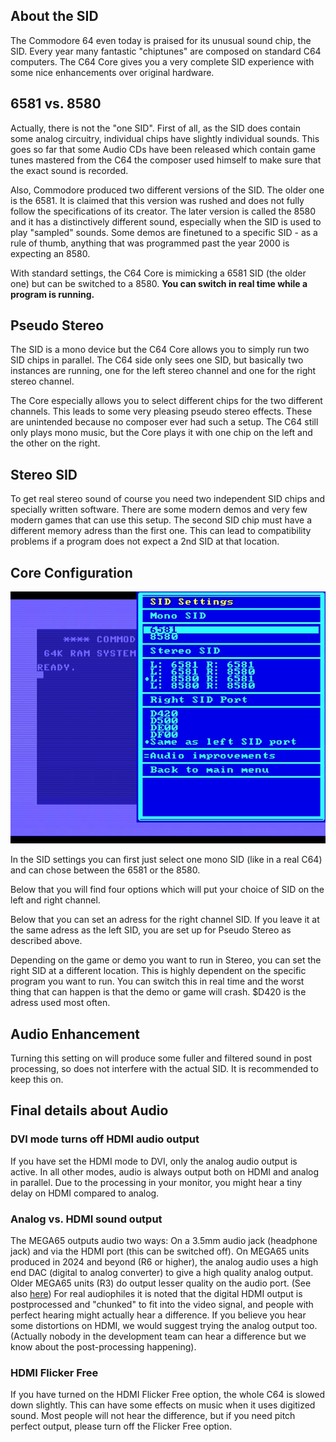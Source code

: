 ## About the SID
The Commodore 64 even today is praised for its unusual sound chip, the SID. Every year many fantastic "chiptunes" are composed on standard C64 computers. The C64 Core gives you a very complete SID experience with some nice enhancements over original hardware.

## 6581 vs. 8580
Actually, there is not the "one SID". First of all, as the SID does contain some analog circuitry, individual chips have slightly individual sounds. This goes so far that some Audio CDs have been released which contain game tunes mastered from the C64 the composer used himself to make sure that the exact sound is recorded.

Also, Commodore produced two different versions of the SID. The older one is the 6581. It is claimed that this version was rushed and does not fully follow the specifications of its creator. The later version is called the 8580 and it has a distinctively different sound, especially when the SID is used to play "sampled" sounds. Some demos are finetuned to a specific SID - as a rule of thumb, anything that was programmed past the year 2000 is expecting an 8580.

With standard settings, the C64 Core is mimicking a 6581 SID (the older one) but can be switched to a 8580. **You can switch in real time while a program is running.**

## Pseudo Stereo
The SID is a mono device but the C64 Core allows you to simply run two SID chips in parallel. The C64 side only sees one SID, but basically two instances are running, one for the left stereo channel and one for the right stereo channel.

The Core especially allows you to select different chips for the two different channels. This leads to some very pleasing pseudo stereo effects. These are unintended because no composer ever had such a setup. The C64 still only plays mono music, but the Core plays it with one chip on the left and the other on the right.

## Stereo SID
To get real stereo sound of course you need two independent SID chips and specially written software. There are some modern demos and very few modern games that can use this setup. The second SID chip must have a different memory adress than the first one. This can lead to compatibility problems if a program does not expect a 2nd SID at that location.

## Core Configuration

<img src="c64coresids.jpg" style="width:576px">

In the SID settings you can first just select one mono SID (like in a real C64) and can chose between the 6581 or the 8580.

Below that you will find four options which will put your choice of SID on the left and right channel.

Below that you can set an adress for the right channel SID. If you leave it at the same adress as the left SID, you are set up for Pseudo Stereo as described above.

Depending on the game or demo you want to run in Stereo, you can set the right SID at a different location. This is highly dependent on the specific program you want to run. You can switch this in real time and the worst thing that can happen is that the demo or game will crash. $D420 is the adress used most often.

## Audio Enhancement
Turning this setting on will produce some fuller and filtered sound in post processing, so does not interfere with the actual SID. It is recommended to keep this on.

## Final details about Audio

### DVI mode turns off HDMI audio output
If you have set the HDMI mode to DVI, only the analog audio output is active. In all other modes, audio is always output both on HDMI and analog in parallel. Due to the processing in your monitor, you might hear a tiny delay on HDMI compared to analog.

### Analog vs. HDMI sound output
The MEGA65 outputs audio two ways: On a 3.5mm audio jack (headphone jack) and via the HDMI port (this can be switched off). On MEGA65 units produced in 2024 and beyond (R6 or higher), the analog audio uses a high end DAC (digital to analog converter) to give a high quality analog output. Older MEGA65 units (R3) do output lesser quality on the audio port. (See also [here](installation.html#differences-in-the-c64-core-operation))
For real audiophiles it is noted that the digital HDMI output is postprocessed and "chunked" to fit into the video signal, and people with perfect hearing might actually hear a difference. If you believe you hear some distortions on HDMI, we would suggest trying the analog output too. (Actually nobody in the development team can hear a difference but we know about the post-processing happening).

### HDMI Flicker Free
If you have turned on the HDMI Flicker Free option, the whole C64 is slowed down slightly. This can have some effects on music when it uses digitized sound. Most people will not hear the difference, but if you need pitch perfect output, please turn off the Flicker Free option.